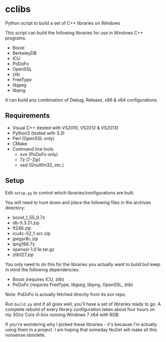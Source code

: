 cclibs
======

Python script to build a set of C++ libraries on Windows

This script can build the following libraries for use in Windows C++ programs.

- Boost
- BerkeleyDB
- ICU
- PoDoFo
- OpenSSL
- zlib
- FreeType
- libjpeg
- libpng

It can build any combination of Debug, Release, x86 & x64 configurations.

Requirements
------------

- Visual C++ (tested with VS2010, VS2012 & VS2013)
- Python3 (tested with 3.3)
- Perl (OpenSSL only)
- CMake
- Command line tools
  - svn (PoDoFo only)
  - 7z (7-Zip)
  - sed (GnuWin32, etc.)

Setup
-----
Edit `setup.py` to control which libraries/configurations are built.

You will need to hunt down and place the following files in the archives directory:

- boost_1_55_0.7z
- db-5.3.21.zip
- ft246.zip
- icu4c-52_1-src.zip
- jpegsr8c.zip
- lpng166.7z
- openssl-1.0.1e.tar.gz
- zlib127.zip

You only need to do this for the libraries you actually want to build but keep in mind the following dependencies:
- Boost (requires ICU, zlib)
- PoDoFo (requires FreeType, libjpeg, libpng, OpenSSL, zlib)

Note: PoDoFo is actually fetched directly from its svn repo.

Run `build.py` and if all goes well, you'll have a set of libraries ready to go. A complete rebuild of every library configuration takes about four hours on my 3Ghz Core i5 box running Windows 7 x64 with 8GB.

If you're wondering why I picked these libraries - it's because I'm actually using them in a project.
I am hoping that someday NuGet will make all this nonsense obsolete.
